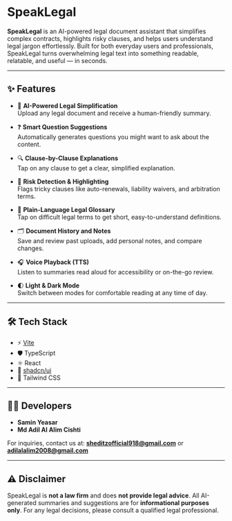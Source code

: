 # SpeakLegal

**SpeakLegal** is an AI-powered legal document assistant that simplifies complex contracts, highlights risky clauses, and helps users understand legal jargon effortlessly. Built for both everyday users and professionals, SpeakLegal turns overwhelming legal text into something readable, relatable, and useful — in seconds.

---

## ✨ Features

- 📄 **AI-Powered Legal Simplification**  
  Upload any legal document and receive a human-friendly summary.

- ❓ **Smart Question Suggestions**  
  Automatically generates questions you might want to ask about the content.

- 🔍 **Clause-by-Clause Explanations**  
  Tap on any clause to get a clear, simplified explanation.

- 🚩 **Risk Detection & Highlighting**  
  Flags tricky clauses like auto-renewals, liability waivers, and arbitration terms.

- 🧠 **Plain-Language Legal Glossary**  
  Tap on difficult legal terms to get short, easy-to-understand definitions.

- 🗂️ **Document History and Notes**  
  Save and review past uploads, add personal notes, and compare changes.

- 🎧 **Voice Playback (TTS)**  
  Listen to summaries read aloud for accessibility or on-the-go review.

- 🌓 **Light & Dark Mode**  
  Switch between modes for comfortable reading at any time of day.

---

## 🛠️ Tech Stack

- ⚡ [Vite](https://vitejs.dev/)
- 🛡️ TypeScript
- ⚛️ React
- 🎨 [shadcn/ui](https://ui.shadcn.com/)
- 🌈 Tailwind CSS

---

## 👨‍💻 Developers

- **Samin Yeasar**  
- **Md Adil Al Alim Cishti**

For inquiries, contact us at: **sheditzofficial918@gmail.com** or **adilalalim2008@gmail.com**

---

## ⚠️ Disclaimer

SpeakLegal is **not a law firm** and does **not provide legal advice**. All AI-generated summaries and suggestions are for **informational purposes only**. For any legal decisions, please consult a qualified legal professional.

